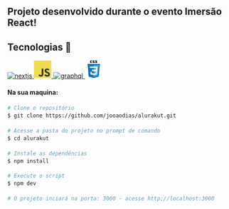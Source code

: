 ## Projeto desenvolvido durante o evento Imersão React!

## Tecnologias 🚀
  <a href="https://nextjs.org/" target="_blank"> <img src="https://cdn.worldvectorlogo.com/logos/nextjs-3.svg" alt="nextjs" width="40" height="40"/> </a>  <a href="https://developer.mozilla.org/en-US/docs/Web/JavaScript" target="_blank"> <img src="https://raw.githubusercontent.com/devicons/devicon/master/icons/javascript/javascript-original.svg" alt="javascript" width="40" height="40"/> </a>
  <a href="https://graphql.org" target="_blank"> <img src="https://www.vectorlogo.zone/logos/graphql/graphql-icon.svg" alt="graphql" width="40" height="40"/> </a><a href="https://www.w3schools.com/css/" target="_blank"> <img src="https://raw.githubusercontent.com/devicons/devicon/master/icons/css3/css3-original-wordmark.svg" alt="css3" width="40" height="40"/> </a>

#### Na sua maquina:

```bash
# Clone o repositório
$ git clone https://github.com/jooaodias/alurakut.git

# Acesse a pasta do projeto no prompt de comando
$ cd alurakut

# Instale as dependências
$ npm install

# Execute o script 
$ npm dev

# O projeto inciará na porta: 3000 - acesse http://localhost:3000


```
